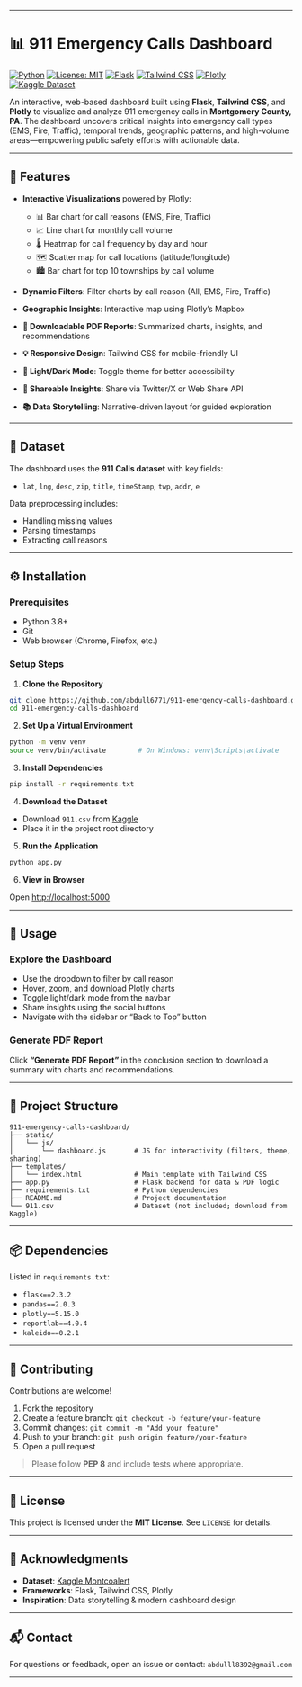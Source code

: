 
---

# 📊 911 Emergency Calls Dashboard

[![Python](https://img.shields.io/badge/Python-3.8%2B-blue.svg)](https://www.python.org/)
[![License: MIT](https://img.shields.io/badge/License-MIT-yellow.svg)](LICENSE)
[![Flask](https://img.shields.io/badge/Flask-2.3.2-lightgrey.svg)](https://flask.palletsprojects.com/)
[![Tailwind CSS](https://img.shields.io/badge/TailwindCSS-3.x-blueviolet.svg)](https://tailwindcss.com/)
[![Plotly](https://img.shields.io/badge/Plotly-5.15.0-orange.svg)](https://plotly.com/python/)
[![Kaggle Dataset](https://img.shields.io/badge/Dataset-Kaggle-blue)](https://www.kaggle.com/)

An interactive, web-based dashboard built using **Flask**, **Tailwind CSS**, and **Plotly** to visualize and analyze 911 emergency calls in **Montgomery County, PA**. The dashboard uncovers critical insights into emergency call types (EMS, Fire, Traffic), temporal trends, geographic patterns, and high-volume areas—empowering public safety efforts with actionable data.

---

## 🚀 Features

* **Interactive Visualizations** powered by Plotly:

  * 📊 Bar chart for call reasons (EMS, Fire, Traffic)
  * 📈 Line chart for monthly call volume
  * 🌡️ Heatmap for call frequency by day and hour
  * 🗺️ Scatter map for call locations (latitude/longitude)
  * 🏙️ Bar chart for top 10 townships by call volume

* **Dynamic Filters**: Filter charts by call reason (All, EMS, Fire, Traffic)

* **Geographic Insights**: Interactive map using Plotly’s Mapbox

* **📄 Downloadable PDF Reports**: Summarized charts, insights, and recommendations

* **💡 Responsive Design**: Tailwind CSS for mobile-friendly UI

* **🌙 Light/Dark Mode**: Toggle theme for better accessibility

* **🔗 Shareable Insights**: Share via Twitter/X or Web Share API

* **📚 Data Storytelling**: Narrative-driven layout for guided exploration

---

## 📂 Dataset

The dashboard uses the **911 Calls dataset** with key fields:

* `lat`, `lng`, `desc`, `zip`, `title`, `timeStamp`, `twp`, `addr`, `e`

Data preprocessing includes:

* Handling missing values
* Parsing timestamps
* Extracting call reasons

---

## ⚙️ Installation

### Prerequisites

* Python 3.8+
* Git
* Web browser (Chrome, Firefox, etc.)

### Setup Steps

1. **Clone the Repository**

```bash
git clone https://github.com/abdull6771/911-emergency-calls-dashboard.git
cd 911-emergency-calls-dashboard
```

2. **Set Up a Virtual Environment**

```bash
python -m venv venv
source venv/bin/activate        # On Windows: venv\Scripts\activate
```

3. **Install Dependencies**

```bash
pip install -r requirements.txt
```

4. **Download the Dataset**

* Download `911.csv` from [Kaggle](https://www.kaggle.com/)
* Place it in the project root directory

5. **Run the Application**

```bash
python app.py
```

6. **View in Browser**

Open [http://localhost:5000](http://localhost:5000)

---

## 🧭 Usage

### Explore the Dashboard

* Use the dropdown to filter by call reason
* Hover, zoom, and download Plotly charts
* Toggle light/dark mode from the navbar
* Share insights using the social buttons
* Navigate with the sidebar or “Back to Top” button

### Generate PDF Report

Click **“Generate PDF Report”** in the conclusion section to download a summary with charts and recommendations.

---

## 📁 Project Structure

```
911-emergency-calls-dashboard/
├── static/
│   └── js/
│       └── dashboard.js       # JS for interactivity (filters, theme, sharing)
├── templates/
│   └── index.html             # Main template with Tailwind CSS
├── app.py                     # Flask backend for data & PDF logic
├── requirements.txt           # Python dependencies
├── README.md                  # Project documentation
└── 911.csv                    # Dataset (not included; download from Kaggle)
```

---

## 📦 Dependencies

Listed in `requirements.txt`:

* `flask==2.3.2`
* `pandas==2.0.3`
* `plotly==5.15.0`
* `reportlab==4.0.4`
* `kaleido==0.2.1`

---

## 🤝 Contributing

Contributions are welcome!

1. Fork the repository
2. Create a feature branch: `git checkout -b feature/your-feature`
3. Commit changes: `git commit -m "Add your feature"`
4. Push to your branch: `git push origin feature/your-feature`
5. Open a pull request

> Please follow **PEP 8** and include tests where appropriate.

---

## 📜 License

This project is licensed under the **MIT License**. See `LICENSE` for details.

---

## 🙏 Acknowledgments

* **Dataset**: [Kaggle Montcoalert](https://www.kaggle.com/)
* **Frameworks**: Flask, Tailwind CSS, Plotly
* **Inspiration**: Data storytelling & modern dashboard design

---

## 📬 Contact

For questions or feedback, open an issue or contact: `abdulll8392@gmail.com`

---
